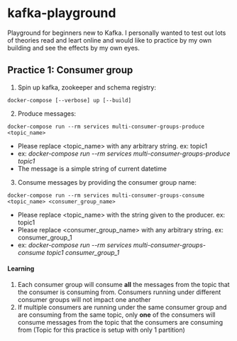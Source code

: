 # kafka-playground
Playground for beginners new to Kafka. I personally wanted to test out lots of theories read and leart online and would like to practice by my own building and see the effects by my own eyes.

## Practice 1: Consumer group

1. Spin up kafka, zookeeper and schema registry:
```
docker-compose [--verbose] up [--build]
```

2. Produce messages: 
```
docker-compose run --rm services multi-consumer-groups-produce <topic_name>
```
- Please replace <topic_name> with any arbitrary string. ex: topic1
- ex: _docker-compose run --rm services multi-consumer-groups-produce topic1_ 
- The message is a simple string of current datetime

3. Consume messages by providing the consumer group name: 
```
docker-compose run --rm services multi-consumer-groups-consume <topic_name> <consumer_group_name>
```
- Please replace <topic_name> with the string given to the producer. ex: topic1
- Please replace <consumer_group_name> with any arbitrary string. ex: consumer_group_1
- ex: _docker-compose run --rm services multi-consumer-groups-consume topic1 consumer_group_1_

#### Learning
1. Each consumer group will consume **all** the messages from the topic that the consumer is consuming from. Consumers running under different consumer groups will not impact one another
1. If multiple consumers are running under the same consumer group and are consuming from the same topic, only **one** of the consumers will consume messages from the topic that the consumers are consuming from
(Topic for this practice is setup with only 1 partition)
